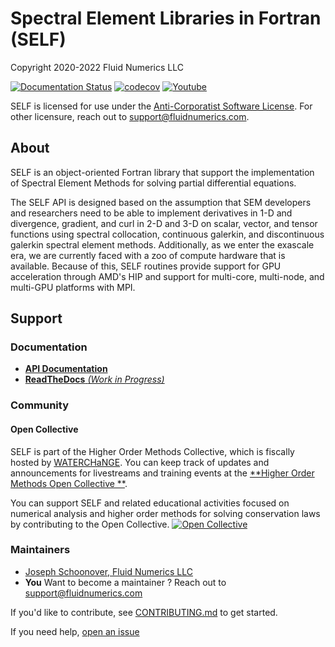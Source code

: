 # Spectral Element Libraries in Fortran (SELF)
Copyright 2020-2022 Fluid Numerics LLC

[![Documentation Status](https://readthedocs.org/projects/self/badge/?version=latest)](https://self.readthedocs.io/en/latest/?badge=latest)
[![codecov](https://codecov.io/gh/FluidNumerics/SELF/branch/master/graph/badge.svg)](https://codecov.io/gh/FluidNumerics/SELF)
[![Youtube](https://img.shields.io/youtube/channel/views/UCpd92vU2HjjTPup-AIN0pkg?style=social)](https://www.youtube.com/playlist?list=PLRO4xf5MdhAv9CNTETor75rANZtBqPVgQ)


SELF is licensed for use under the [Anti-Corporatist Software License](./LICENSE). For other licensure, reach out to support@fluidnumerics.com.

## About
SELF is an object-oriented Fortran library that support the implementation of Spectral Element Methods for solving partial differential equations.

The SELF API is designed based on the assumption that SEM developers and researchers need to be able to implement derivatives in 1-D and divergence, gradient, and curl in 2-D and 3-D on scalar, vector, and tensor functions using spectral collocation, continuous galerkin, and discontinuous galerkin spectral element methods. Additionally, as we enter the exascale era, we are currently faced with a zoo of compute hardware that is available. Because of this, SELF routines provide support for GPU acceleration through AMD's HIP and support for multi-core, multi-node, and multi-GPU platforms with MPI.

## Support

### Documentation
* [**API Documentation**](https://fluidnumerics.github.io/SELF/ford/)
* [**ReadTheDocs** *(Work in Progress)*](https://self.readthedocs.io/en/latest/)

### Community

#### Open Collective
SELF is part of the Higher Order Methods Collective, which is fiscally hosted by [WATERCHaNGE](https://www.waterchange.org).
You can keep track of updates and announcements for livestreams and training events at the [**Higher Order Methods Open Collective **](https://opencollective.com/higher-order-methods).

You can support SELF and related educational activities focused on numerical analysis and higher order methods for solving conservation laws by contributing to the Open Collective.
[![Open Collective](https://github.com/opencollective/opencollective-images/blob/main/src/static/images/contribute.svg)](https://opencollective.com/higher-order-methods/contribute)


### Maintainers
* [Joseph Schoonover, Fluid Numerics LLC](https://fluidnumerics.com/people/joe-schoonover)
* **You** Want to become a maintainer ? Reach out to support@fluidnumerics.com

If you'd like to contribute, see [CONTRIBUTING.md](./CONTRIBUTING.md) to get started.

If you need help, [open an issue](https://github.com/FluidNumerics/SELF/issues/new)

